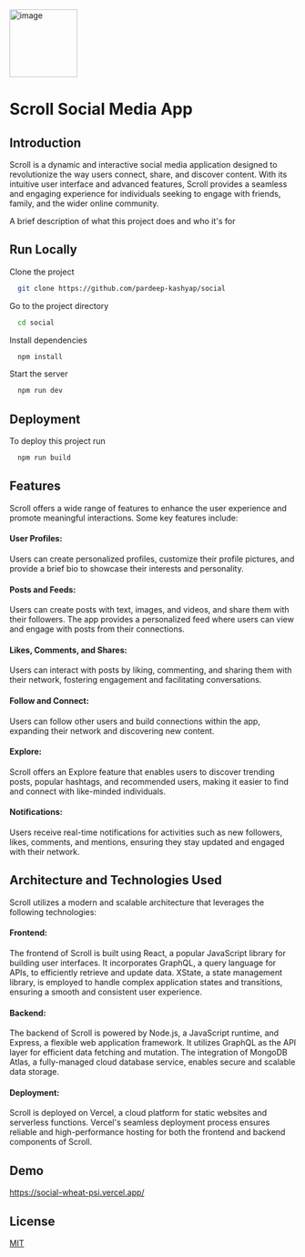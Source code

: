 <img width="119" alt="image" src="https://github.com/pardeep-kashyap/social/assets/20381430/4f8d1a95-b924-4cb4-8ea4-550266777d04">


# Scroll Social Media App
## Introduction
Scroll is a dynamic and interactive social media application designed to revolutionize the way users connect, share, and discover content. With its intuitive user interface and advanced features, Scroll provides a seamless and engaging experience for individuals seeking to engage with friends, family, and the wider online community.

A brief description of what this project does and who it's for



## Run Locally

Clone the project

```bash
  git clone https://github.com/pardeep-kashyap/social
```

Go to the project directory

```bash
  cd social
```

Install dependencies

```bash
  npm install
```

Start the server

```bash
  npm run dev
```

## Deployment

To deploy this project run

```bash
  npm run build
```
    
## Features
Scroll offers a wide range of features to enhance the user experience and promote meaningful interactions. Some key features include:

#### User Profiles:
 Users can create personalized profiles, customize their profile pictures, and provide a brief bio to showcase their interests and personality.

#### Posts and Feeds: 
Users can create posts with text, images, and videos, and share them with their followers. The app provides a personalized feed where users can view and engage with posts from their connections.

#### Likes, Comments, and Shares:
 Users can interact with posts by liking, commenting, and sharing them with their network, fostering engagement and facilitating conversations.

#### Follow and Connect:
 Users can follow other users and build connections within the app, expanding their network and discovering new content.

#### Explore:
 Scroll offers an Explore feature that enables users to discover trending posts, popular hashtags, and recommended users, making it easier to find and connect with like-minded individuals.

#### Notifications:
 Users receive real-time notifications for activities such as new followers, likes, comments, and mentions, ensuring they stay updated and engaged with their network.


## Architecture and Technologies Used
Scroll utilizes a modern and scalable architecture that leverages the following technologies:

#### Frontend:
 The frontend of Scroll is built using React, a popular JavaScript library for building user interfaces. It incorporates GraphQL, a query language for APIs, to efficiently retrieve and update data. XState, a state management library, is employed to handle complex application states and transitions, ensuring a smooth and consistent user experience.

#### Backend:
 The backend of Scroll is powered by Node.js, a JavaScript runtime, and Express, a flexible web application framework. It utilizes GraphQL as the API layer for efficient data fetching and mutation. The integration of MongoDB Atlas, a fully-managed cloud database service, enables secure and scalable data storage.

#### Deployment:
 Scroll is deployed on Vercel, a cloud platform for static websites and serverless functions. Vercel's seamless deployment process ensures reliable and high-performance hosting for both the frontend and backend components of Scroll.
## Demo

https://social-wheat-psi.vercel.app/

## License

[MIT](https://choosealicense.com/licenses/mit/)


